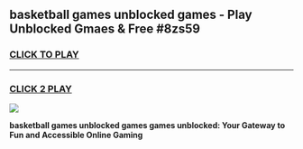 
## basketball games unblocked games - Play Unblocked Gmaes & Free #8zs59
<h3>
<a href="https://news.freeplayer.one?title=basketball_games_unblocked_games&ref=24F">CLICK TO PLAY</a></h3>
<hr>

<h3>
<a href="https://news.freeplayer.one?title=basketball_games_unblocked_games&ref=24F">CLICK 2 PLAY</a>
  
</h3>

<a href="https://news.freeplayer.one?title=basketball_games_unblocked_games&ref=24F/"><img src="https://clearcache.store/games.png"></a>


**basketball games unblocked games games unblocked: Your Gateway to Fun and Accessible Online Gaming**
